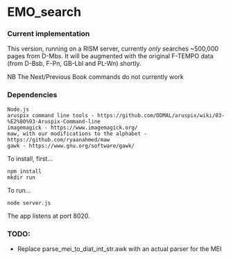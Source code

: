 # EMO_search

### Current implementation

This version, running on a RISM server, currently _only_ searches ~500,000 pages from D-Mbs.
It will be augmented with the original F-TEMPO data (from D-Bsb, F-Pn, GB-Lbl and PL-Wn) shortly.

NB The Next/Previous Book commands do not currently work 

### Dependencies
```
Node.js
aruspix command line tools - https://github.com/DDMAL/aruspix/wiki/03-%E2%80%93-Aruspix-Command-line
imagemagick - https://www.imagemagick.org/
maw, with our modifications to the alphabet - https://github.com/ryaanahmed/maw
gawk - https://www.gnu.org/software/gawk/
```

To install, first...

```
npm install
mkdir run
```

To run...
```
node server.js
```

The app listens at port 8020.

### TODO:
- Replace parse_mei_to_diat_int_str.awk with an actual parser for the MEI
